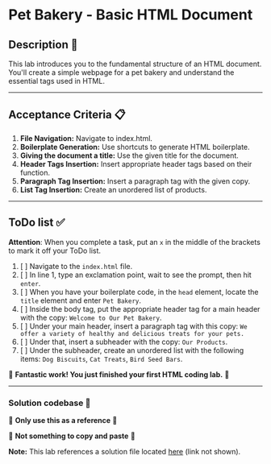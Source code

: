 # Pet Bakery - Basic HTML Document

## Description 📄
This lab introduces you to the fundamental structure of an HTML document. You'll create a simple webpage for a pet bakery and understand the essential tags used in HTML.

---

## Acceptance Criteria 📋
1. **File Navigation:** Navigate to index.html.
2. **Boilerplate Generation:** Use shortcuts to generate HTML boilerplate.
3. **Giving the document a title:** Use the given title for the document.
4. **Header Tags Insertion:** Insert appropriate header tags based on their function.
5. **Paragraph Tag Insertion:** Insert a paragraph tag with the given copy.
6. **List Tag Insertion:** Create an unordered list of products.

---

## ToDo list ✅
**Attention**: When you complete a task, put an `x` in the middle of the brackets to mark it off your ToDo list.

1. [ ] Navigate to the `index.html` file.
2. [ ] In line 1, type an exclamation point, wait to see the prompt, then hit `enter`.
3. [ ] When you have your boilerplate code, in the `head` element, locate the `title` element and enter `Pet Bakery`.
4. [ ] Inside the body tag, put the appropriate header tag for a main header with the copy: `Welcome to Our Pet Bakery`.
5. [ ] Under your main header, insert a paragraph tag with this copy: `We offer a variety of healthy and delicious treats for your pets.`
6. [ ] Under that, insert a subheader with the copy: `Our Products`.
7. [ ] Under the subheader, create an unordered list with the following items: `Dog Biscuits`, `Cat Treats`, `Bird Seed Bars`.

🎊 **Fantastic work! You just finished your first HTML coding lab.** 🎊

---

### Solution codebase 👀
🛑 **Only use this as a reference** 🛑

💾 **Not something to copy and paste** 💾

**Note:**  This lab references a solution file located [here](https://github.com/HackerUSA-CE/sdai-wde-d1-Essential-HTML-Revisited-demo/blob/solution/index.html) (link not shown).
